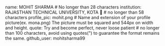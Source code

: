 name: 	MOHIT SHARMA # No longer than 28 characters
institution: RAJASTHAN TECHNICAL UNIVERSITY, KOTA 🚩 # no longer than 58 characters
profile_pic: mohit.png # Name and extension of your profile picture(ex. mona.png) The picture must be squared and 544px on width and height.
quote: Try and become perfect, never loose patient # no longer than 100 characters, avoid using quotes(") to guarantee the format remains the same.
github_user: mohitsharma99